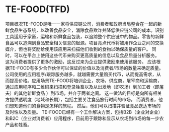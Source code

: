 # TE-FOOD(TFD)

项目概况TE-FOOD是唯一一家将供应链公司，消费者和政府当局整合在一起的新鲜食品生态系统，以改善食品安全，消除食品欺诈并降低供应链公司的成本。识别工具适用于家畜，运输和新鲜食品包装，以追踪整个供应链中的物品。零售的新鲜食品可以追溯到食品安全相关信息的起源。项目亮点代币将被用作企业之间的交换媒介，但也将奖励给使用该应用来扫描他们收到的食物以确保质量的客户。
同时，可以在平台上使用这些代币来购买更高质量的信息以及食品质量分析服务。 这为消费者提供了更多的激励，这反过来为企业提供激励来使用该服务。
应该根据TE-FOOD有多少合作伙伴可以保证的价值以及消费者/市场的数量来确定质量。 公司使用的应用程序/跟踪服务越多，就越需要大量购买代币，从而提高需求，从而提高价格。应用场景TE-FOOD将培训企业，农场，供应商，屠宰商和运输商，通过应用程序和二维码来扫描和登录牲畜以及从出发地（即农场）到加工者（即屠夫）的其他新鲜食品 ）到市场，并介于两者之间。
这一做法的目标是向所有相关方提供透明度（地域和长期），包括主要关注食品旅行时间的市场。
而消费者，他们想知道他们的食物是怎样的旅程。 然后，他们可以扫描并验证食品送达市场的及时性以及质量。
TE-FOOD已经有一个工作解决方案，包括B2B（企业对企业）和B2C（企业对消费者）应用程序，目前用于跟踪和显示从农场到市场的每一步农产品和牲畜。


